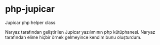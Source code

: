 # php-jupicar
Jupicar php helper class

Naryaz tarafından geliştirilen Jupicar yazılımının php kütüphanesi. Naryaz tarafından elime hiçbir örnek gelmeyince kendim bunu oluşturdum.
